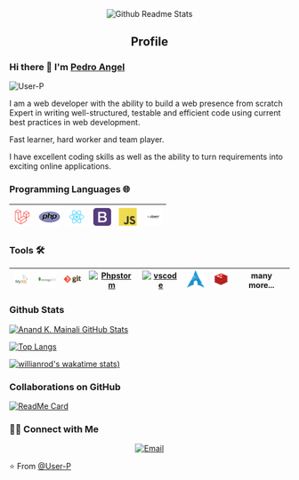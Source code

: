 <!-- ### Hi there 👋 -->

<!--
**User-P/User-P** is a ✨ _special_ ✨ repository because its `README.md` (this file) appears on your GitHub profile.

Here are some ideas to get you started:

- 🔭 I’m currently working on ...
- 🌱 I’m currently learning ...
- 👯 I’m looking to collaborate on ...
- 🤔 I’m looking for help with ...
- 💬 Ask me about ...
- 📫 How to reach me: ...
- 😄 Pronouns: ...
- ⚡ Fun fact: ...
-->

<p align="center">
 <img width="100px" src="https://res.cloudinary.com/anuraghazra/image/upload/v1594908322/logo_ccswme.svg" align="center" alt="Github Readme Stats" />
 <h2 align="center">Profile</h2>
</p>

### Hi there 👋 I'm [Pedro Angel](https://github.com/User-P)

<img src="https://komarev.com/ghpvc/?username=User-P" alt="User-P" />

<div>
 <p>
I am a web developer with the ability to build a web presence from scratch Expert in writing well-structured, testable and efficient code using current best practices in web development.

Fast learner, hard worker and team player.

I have excellent coding skills as well as the ability to turn requirements into exciting online applications.

</p>
</div>

### Programming Languages 🌐

| [<img src="https://raw.githubusercontent.com/github/explore/80688e429a7d4ef2fca1e82350fe8e3517d3494d/topics/laravel/laravel.png" alt="Laravel" width="32">](https://laravel.com/) | [<img src="https://raw.githubusercontent.com/github/explore/80688e429a7d4ef2fca1e82350fe8e3517d3494d/topics/php/php.png" alt="php" width="38">](https://php.net/) | [<img src="https://raw.githubusercontent.com/github/explore/80688e429a7d4ef2fca1e82350fe8e3517d3494d/topics/react-native/react-native.png" alt="React-Native" width="32">](https://reactnative.dev/) | [<img src="https://raw.githubusercontent.com/github/explore/80688e429a7d4ef2fca1e82350fe8e3517d3494d/topics/bootstrap/bootstrap.png" alt="Bootstrap" width="32">](https://getbootstrap.com/) | [<img src="https://raw.githubusercontent.com/github/explore/80688e429a7d4ef2fca1e82350fe8e3517d3494d/topics/javascript/javascript.png" alt="jQuery" width="32">](https://www.javascript.com/) | [<img src="https://raw.githubusercontent.com/github/explore/80688e429a7d4ef2fca1e82350fe8e3517d3494d/topics/jquery/jquery.png" alt="jQuery" width="32">](https://jquery.com/) |
| --------------------------------------------------------------------------------------------------------------------------------------------------------------------------------- | ----------------------------------------------------------------------------------------------------------------------------------------------------------------- | ---------------------------------------------------------------------------------------------------------------------------------------------------------------------------------------------------- | -------------------------------------------------------------------------------------------------------------------------------------------------------------------------------------------- | --------------------------------------------------------------------------------------------------------------------------------------------------------------------------------------------- | ----------------------------------------------------------------------------------------------------------------------------------------------------------------------------- |

### Tools 🛠️

| [<img src="https://raw.githubusercontent.com/github/explore/80688e429a7d4ef2fca1e82350fe8e3517d3494d/topics/mysql/mysql.png" alt="mysql" width="32">](https://www.mysql.com/) | [<img src="https://raw.githubusercontent.com/github/explore/80688e429a7d4ef2fca1e82350fe8e3517d3494d/topics/mongodb/mongodb.png" alt="firebase" width="32">](https://www.mongodb.com/es) | [<img src="https://raw.githubusercontent.com/github/explore/80688e429a7d4ef2fca1e82350fe8e3517d3494d/topics/git/git.png" alt="Git" width="32">](https://git-scm.com/) | [<img src="https://logonoid.com/images/phpstorm-logo.png" alt="Phpstorm" width="32">](https://www.jetbrains.com/phpstorm/) | [<img src="https://upload.wikimedia.org/wikipedia/commons/thumb/2/2d/Visual_Studio_Code_1.18_icon.svg/1200px-Visual_Studio_Code_1.18_icon.svg.png" alt="vscode" width="32">](https://code.visualstudio.com/) | [<img src="https://raw.githubusercontent.com/github/explore/7b8474be525e3f210d3c8d60a32beca4bfc2895b/topics/archlinux/archlinux.png" alt="ArchLinux" width="32">](https://archlinux.org/) | [<img src="https://raw.githubusercontent.com/github/explore/80688e429a7d4ef2fca1e82350fe8e3517d3494d/topics/redis/redis.png" alt="Redis" width="32">](https://redis.io/) | many more... |
| ----------------------------------------------------------------------------------------------------------------------------------------------------------------------------- | ---------------------------------------------------------------------------------------------------------------------------------------------------------------------------------------- | --------------------------------------------------------------------------------------------------------------------------------------------------------------------- | -------------------------------------------------------------------------------------------------------------------------- | ------------------------------------------------------------------------------------------------------------------------------------------------------------------------------------------------------------ | ----------------------------------------------------------------------------------------------------------------------------------------------------------------------------------------- | ------------------------------------------------------------------------------------------------------------------------------------------------------------------------ | ------------ |

### Github Stats

[![Anand K. Mainali GitHub Stats](https://github-readme-stats.vercel.app/api?username=User-P&show_icons=true&count_private=true&theme=gruvbox)](https://github.com/User-P)

[![Top Langs](https://github-readme-stats.vercel.app/api/top-langs/?username=user-P&layout=compact&theme=gruvbox)](https://github.com/anuraghazra/github-readme-stats)

[![willianrod's wakatime stats](https://github-readme-stats.vercel.app/api/wakatime?User-P=willianrod&layout=compact&theme=gruvbox))](https://github.com/anuraghazra/github-readme-stats)

### Collaborations on GitHub

[![ReadMe Card](https://github-readme-stats.vercel.app/api/pin/?username=B0nifaci0&repo=nailspotv2&theme=gruvbox)](https://github.com/B0nifaci0/nailpotv2)

<!-- [![ReadMe Card](https://github-readme-stats.vercel.app/api/pin/?username=B0nifaci0&repo=Nailux-SYS&theme=gruvbox)](https://github.com/B0nifaci0/Nailux-SYS)
[![ReadMe Card](https://github-readme-stats.vercel.app/api/pin/?username=B0nifaci0&repo=sinvj.online&theme=gruvbox)](https://github.com/B0nifaci0/sinvj.online) -->

<h3> 🤝🏻 Connect with Me </h3>

<p align="center">
<!-- <a href="https://www.User-P.com.np" target="_blank"><img alt="Website" src="https://img.shields.io/badge/Website-www.User-P.com.np-blue?style=flat&logo=google-chrome"></a> -->
<!-- <a href="https://www.linkedin.com/in/User-P/" target="_blank"><img alt="LinkedIn" src="https://img.shields.io/badge/LinkedIn-@User-P-blue?style=flat&logo=linkedin"></a> -->
<!-- <a href="https://stackoverflow.com/users/8519896/anand-mainali?tab=profile" target="_blank"><img alt="Stack Overflow" src="https://img.shields.io/badge/Stackoverflow-Anand%20Mainali-blue?style=flat&logo=stackoverflow"></a> -->
<a href="mailto:anandmainali5@gmail.com"><img alt="Email" src="https://img.shields.io/badge/Email-pruebitas.test@gmail.com-blue?style=flat&logo=gmail"></a>
</p>

⭐️ From [@User-P](https://github.com/User-P)
